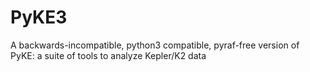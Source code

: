 # PyKE3
A backwards-incompatible, python3 compatible, pyraf-free version of PyKE: a suite of tools to analyze Kepler/K2 data 
